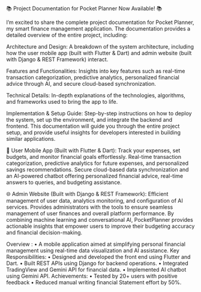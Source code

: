 📚 Project Documentation for Pocket Planner Now Available! 📚

I’m excited to share the complete project documentation for Pocket Planner, my smart finance management application. The documentation provides a detailed overview of the entire project, including:

Architecture and Design: A breakdown of the system architecture, including how the user mobile app (built with Flutter & Dart) and admin website (built with Django & REST Framework) interact.

Features and Functionalities: Insights into key features such as real-time transaction categorization, predictive analytics, personalized financial advice through AI, and secure cloud-based synchronization.

Technical Details: In-depth explanations of the technologies, algorithms, and frameworks used to bring the app to life.

Implementation & Setup Guide: Step-by-step instructions on how to deploy the system, set up the environment, and integrate the backend and frontend.
This documentation will guide you through the entire project setup, and provide useful insights for developers interested in building similar applications.


📱 User Mobile App (Built with Flutter & Dart):
Track your expenses, set budgets, and monitor financial goals effortlessly.
Real-time transaction categorization, predictive analytics for future expenses, and personalized savings recommendations.
Secure cloud-based data synchronization and an AI-powered chatbot offering personalized financial advice, real-time answers to queries, and budgeting assistance.

🌐 Admin Website (Built with Django & REST Framework):
Efficient management of user data, analytics monitoring, and configuration of AI services.
Provides administrators with the tools to ensure seamless management of user finances and overall platform performance.
By combining machine learning and conversational AI, PocketPlanner provides actionable insights that empower users to improve their budgeting accuracy and financial decision-making.


Overview :
• A mobile application aimed at simplifying personal financial
management using real-time data visualization and AI assistance.
Key Responsibilities:
• Designed and developed the front end using Flutter and Dart.
• Built REST APIs using Django for backend operations.
• Integrated TradingView and Gemini API for financial data.
• Implemented AI chatbot using Gemini API.
Achievements:
• Tested by 20+ users with positive feedback
• Reduced manual writing financial Statement effort by 50%.
